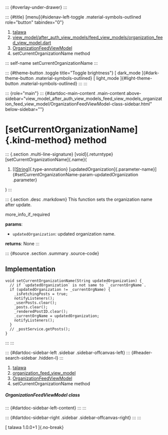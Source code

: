 ::: {#overlay-under-drawer}
:::

::: {#title}
[menu]{#sidenav-left-toggle .material-symbols-outlined role="button"
tabindex="0"}

1.  [talawa](../../index.html)
2.  [view_model/after_auth_view_models/feed_view_models/organization_feed_view_model.dart](../../view_model_after_auth_view_models_feed_view_models_organization_feed_view_model/)
3.  [OrganizationFeedViewModel](../../view_model_after_auth_view_models_feed_view_models_organization_feed_view_model/OrganizationFeedViewModel-class.html)
4.  setCurrentOrganizationName method

::: self-name
setCurrentOrganizationName
:::

::: {#theme-button .toggle title="Toggle brightness"}
[ dark_mode ]{#dark-theme-button .material-symbols-outlined} [
light_mode ]{#light-theme-button .material-symbols-outlined}
:::
:::

::: {role="main"}
::: {#dartdoc-main-content .main-content above-sidebar="view_model_after_auth_view_models_feed_view_models_organization_feed_view_model/OrganizationFeedViewModel-class-sidebar.html" below-sidebar=""}
<div>

# [setCurrentOrganizationName]{.kind-method} method

</div>

::: {.section .multi-line-signature}
[void]{.returntype} [setCurrentOrganizationName]{.name}(

1.  [[[String](https://api.flutter.dev/flutter/dart-core/String-class.html)]{.type-annotation}
    [updatedOrganization]{.parameter-name}]{#setCurrentOrganizationName-param-updatedOrganization
    .parameter}

)
:::

::: {.section .desc .markdown}
This function sets the organization name after update.

more_info_if_required

**params**:

-   `updatedOrganization`: updated organization name.

**returns**: None
:::

::: {#source .section .summary .source-code}
## Implementation

``` language-dart
void setCurrentOrganizationName(String updatedOrganization) {
  // if `updatedOrganization` is not same to `_currentOrgName`.
  if (updatedOrganization != _currentOrgName) {
    _isFetchingPosts = true;
    notifyListeners();
    _userPosts.clear();
    _posts.clear();
    _renderedPostID.clear();
    _currentOrgName = updatedOrganization;
    notifyListeners();
  }
  // _postService.getPosts();
}
```
:::
:::

::: {#dartdoc-sidebar-left .sidebar .sidebar-offcanvas-left}
::: {#header-search-sidebar .hidden-l}
:::

1.  [talawa](../../index.html)
2.  [organization_feed_view_model](../../view_model_after_auth_view_models_feed_view_models_organization_feed_view_model/)
3.  [OrganizationFeedViewModel](../../view_model_after_auth_view_models_feed_view_models_organization_feed_view_model/OrganizationFeedViewModel-class.html)
4.  setCurrentOrganizationName method

##### OrganizationFeedViewModel class

::: {#dartdoc-sidebar-left-content}
:::
:::

::: {#dartdoc-sidebar-right .sidebar .sidebar-offcanvas-right}
:::
:::

[ talawa 1.0.0+1 ]{.no-break}
